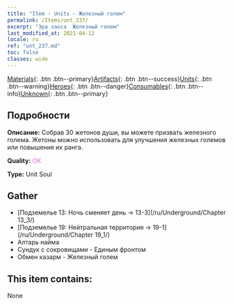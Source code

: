 ```yaml
---
title: "Item - Units - Железный голем"
permalink: /Items/unt_237/
excerpt: "Эра хаоса  Железный голем"
last_modified_at: 2021-04-12
locale: ru
ref: "unt_237.md"
toc: false
classes: wide
---
```

 [Materials](/ru/Items/){: .btn .btn--primary}[Artifacts](/ru/Items/Artifacts/){: .btn .btn--success}[Units](/ru/Items/Units/){: .btn .btn--warning}[Heroes](/ru/Items/Heroes/){: .btn .btn--danger}[Consumables](/ru/Items/Consumables/){: .btn .btn--info}[Unknown](/ru/Items/Unknown/){: .btn .btn--primary}

## Подробности
 **Описание:** Собрав 30 жетонов души, вы можете призвать железного голема. Жетоны можно использовать для улучшения железных големов или повышения их ранга.

 **Quality:** <span style="color: #DA70D6">OK</span>

 **Type:** Unit Soul

## Gather

*    [Подземелье 13: Ночь сменяет день -> 13-3](/ru/Underground/Chapter 13_3/) 
*    [Подземелье 19: Нейтральная территория -> 19-1](/ru/Underground/Chapter 19_1/) 
*    Алтарь найма 
*    Сундук с сокровищами - Единым фронтом 
*    Обмен казарм - Железный голем 

## This item contains:

  None

